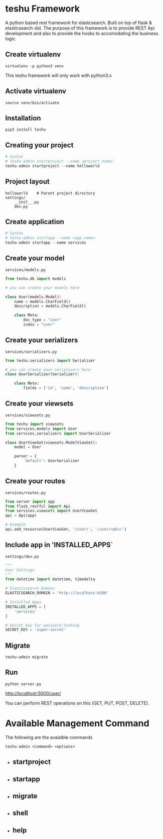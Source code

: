 # teshu Framework

A python based rest framework for elastcsearch. Built on top of flask & elasticsearch-dsl. The purpose of this framework is to provide REST Api development and also to provide the hooks to accomodating the business logic.


## Create virtualenv
```
virtualenv -p python3 venv
```
This teshu framework will only work with python3.x<br >

## Activate virtualenv
```
source venv/bin/activate
```

## Installation
```
pip3 install teshu
```

## Creating your project

```python
# Syntax
# teshu-admin startproject --name <project_name>`
teshu-admin startproject --name helloworld
```

## Project layout

    helloworld    # Parent project directory
    settings/
        __init__.py
        dev.py

## Create application
```python
# Syntax
# teshu-admin startapp --name <app_name>
teshu-admin startapp --name services
```

## Create your model

`services/models.py`
```python
from teshu.db import models

# you can create your models here

class User(models.Model):
    name = models.CharField()
    description = models.CharField()

    class Meta:
        doc_type = "user"
        index = "user"
```

## Create your serializers
`services/serializers.py`
```python
from teshu.serializers import Serializer

# you can create your serializers here
class UserSerializer(Serializer):

    class Meta:
        fields = ['id', 'name', 'description']
```

## Create your viewsets
`services/viewsets.py`
```python
from teshu import viewsets
from services.models import User
from services.serializers import UserSerializer

class UserViewSet(viewsets.ModelViewSet):
    model = User

    parser = {
        'default': UserSerializer
    }
```

## Create your routes
`services/routes.py`
```python
from server import app
from flask_restful import Api
from services.viewsets import UserViewSet
api = Api(app)

# Example
api.add_resource(UserViewSet, '/user/', '/user/<pk>/')
```

## Include app in 'INSTALLED_APPS`
`settings/dev.py`
```python
"""
User Settings
"""
from datetime import datetime, timedelta

# Elasticsearch Domain
ELASTICSEARCH_DOMAIN = 'http://localhost:9200'

# Installed Apps
INSTALLED_APPS = [
    'services'
]

# Secret key for password hashing
SECRET_KEY = 'super-secret'
```

## Migrate
```
teshu-admin migrate
```

## Run
```
python server.py
```

[http://localhost:5000/user/](http://localhost:5000/user/)

You can perform REST operations on this (GET, PUT, POST, DELETE).

# Available Management Command

The following are the avaialble commands

`teshu-admin <command> <options>`

* ## startproject
* ## startapp
* ## migrate
* ## shell
* ## help
